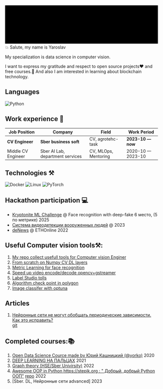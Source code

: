 
![](./imgs/my_intruduction.gif)  
💥 Salute, my name is Yaroslav 

My specialization is data science in computer vision.

I want to express my gratitude and respect to open source projects❤️ and free courses.🤘
And also I am interested in learning about blockchain technology.

## Languages
![Python](https://img.shields.io/badge/-Python-000?&logo=Python)

## Work experience 👔
| Job Position                  | Company                           | Field                         | Work Period       |
| ----------------------------- | --------------------------        | ----------------------------- | ----------------- |
| **CV Engineer**               | **Sber business soft**            | CV, agrotehc-task             | **2023-10 — now** |
| Middle CV Engineer            | Sber AI Lab, department services  | CV, MLOps, Mentoring          | 2020-10 — 2023-10 |

## Technologies ⚒️
![Docker](https://img.shields.io/badge/-Docker-000?&logo=Docker)
![Linux](https://img.shields.io/badge/-Linux-000?&logo=Linux)
![PyTorch](https://img.shields.io/badge/-PyTorch-000?&logo=PyTorch)

## Hackathon participation 💻
- [Kryptonite ML Challenge](https://codenrock.com/contests/kryptonite-ml-challenge/info) @ Face recognition with deep-fake 6 место, (5 по метрике) 2025
- [Система видеодетекции вооруженных людей](https://i.moscow/lct/krasnodar) @ 2023
- [deNews](https://ethglobal.com/showcase/denews-djqvk) @ ETHOnline 2022

## Useful Computer vision tools⚒️:
1. [My repo collect usefull tools for Computer vision Enginer](https://github.com/yaruslove/tools-for-CV-Enginer)
2. [From scratch on Numpy CV DL layers](https://github.com/yaruslove/pretty_neural_net)
2. [Metric Learning for face recognition](https://github.com/yaruslove/metric_learning)
2. [Speed up video encode/decode opencv+gstreamer](https://github.com/yaruslove/opencv_gstreamer)
2. [Label Studio tolls](https://github.com/yaruslove/label-studio)
2. [Algorithm check point in polygon](https://github.com/yaruslove/search_algorithm_point_in_polygon)
3. [Image classifer with optuna](https://github.com/yaruslove/train_image_classifer_optuna)

## Articles
1. [Нейронные сети не могут обобщать периодические зависимости. Как это исправить?](https://habr.com/ru/articles/745768/)  
[git](https://github.com/yaruslove/snake_func_activation)

## Сompleted courses:📚
1. [Open Data Science Cource made by Юрий Кашницкий (@yorko)](https://habr.com/ru/company/ods/blog/322626/) 2020
2. [DEEP LEARNING НА ПАЛЬЦАХ](https://dlcourse.ai/) 2021
3. [Graph theory (HSE/Sber Univirsity)](https://github.com/yaruslove/graph_theory) 2022
4. [Awesome OOP in Python https://stepik.org : " Добрый, добрый Python ООП"](https://stepik.org/cert/1620218) [repo](https://github.com/yaruslove/oop_in_python) 2022
5. [Sber. DL, Нейронные сети advanced] 2023







